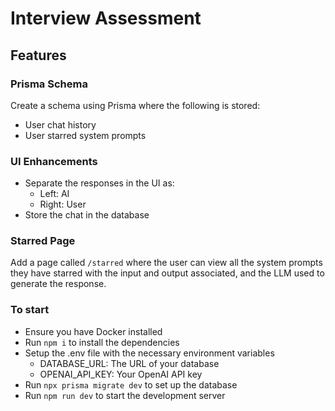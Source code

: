 # Interview Assessment 

## Features

### Prisma Schema

Create a schema using Prisma where the following is stored:
- User chat history
- User starred system prompts

### UI Enhancements

- Separate the responses in the UI as:
  - Left: AI
  - Right: User
- Store the chat in the database

### Starred Page

Add a page called `/starred` where the user can view all the system prompts they have starred with the input and output associated, and the LLM used to generate the response.

### To start

- Ensure you have Docker installed
- Run `npm i` to install the dependencies
- Setup the .env file with the necessary environment variables
  - DATABASE_URL: The URL of your database
  - OPENAI_API_KEY: Your OpenAI API key
- Run `npx prisma migrate dev` to set up the database
- Run `npm run dev` to start the development server